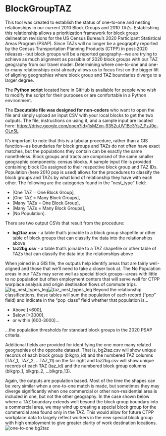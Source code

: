 # BlockGroupTAZ

This tool was created to establish the status of one-to-one and nesting relationships in our current 2010 Block Groups and 2010 TAZs. Establishing this relationship allows a prioritization framework for block group delineation revisions for the US Census Bureau’s 2020 Participant Statistical Areas Program (PSAP). Since TAZs will no longer be a geography reported by the Census Transportation Planning Products (CTPP) in post-2020 releases--but block groups will be a reported geography--we are trying to achieve as much alignment as possible of 2020 block groups with our TAZ geography from our travel model. Determining where one-to-one and one-to-many relationships exist already allows us to focus first on the bigger lift of aligning geographies where block group and TAZ boundaries diverge to a larger degree.

The **Python script** located here in GitHub is available for people who wish to modify the script for their purposes or are comfortable in a Python environment. 

The **Executable file was designed for non-coders** who want to open the file and simply upload an input CSV with your local blocks to get the two outputs. The file, instructions on using it, and a sample input are located here: https://drive.google.com/open?id=1sMZxn-9352uUV1Bc3Ys7_PzJ9e-OLn5L

It’s important to note that this is a tabular procedure, rather than a GIS function--as boundaries for block groups and TAZs do not often have exact matches, but the populations they contain can be exactly the same nonetheless. Block groups and tracts are comprised of the same smaller geographic components: census blocks. A sample input file is provided containing block IDs assigned to their respective block group and TAZ IDs. Population (here 2010 pop is used) allows for the procedures to classify the block groups and TAZs by what kind of relationship they have with each other. The following are the categories found in the “nest_type” field:
* [One TAZ = One Block Group],
* [One TAZ = Many Block Groups],
* [Many TAZs = One Block Group],
* [Many TAZs = Many Block Groups],
* [No Population].

There are two output CSVs that result from the procedure:
* __bg2taz.csv__ - a table that’s joinable to a block group shapefile or other table of block groups that can classify the data into the relationships above
* __taz2bg.csv__ - a table that’s joinable to a TAZ shapefile or other table of TAZs that can classify the data into the relationships above

When joined in a GIS file, the outputs help identify areas that are fairly well-aligned and those that we'll need to take a closer look at. The No Population areas in our TAZs may serve well as special block groups--areas with little to no population but often employment centers that will serve well for CTPP worplace analysis and origin destination flows of commute trips.
![bg_nest_types_leg](https://user-images.githubusercontent.com/27835348/52015174-63938600-24af-11e9-9b43-69574a092905.png)![taz_nest_types_leg](https://user-images.githubusercontent.com/27835348/52015191-70b07500-24af-11e9-93e3-f07c14628654.png)
Beyond the relationship classifications, these tables will sum the population of each record (“pop” field) and indicate in the “pop_class” field whether that population is...
* Above [<600], 
* Below [>3000], 
* or within [600-3000]...

...the population thresholds for standard block groups in the 2020 PSAP criteria. 

Additional fields are provided for identifying the one more many related geographies of the opposite dataset. That is, bg2taz.csv will show unique records of each block group (blkgrp_id) and the numbered TAZ columns (TAZ_1, TAZ_2, ...TAZ_11) on the far right and taz2bg.csv will show unique records of each TAZ (taz_id) and the numbered block group columns (blkgrp_1, blkgrp_2, ...blkgrp_13).

Again, the outputs are population based. Most of the time the shapes can be very similar when a one-to-one match is made, but sometimes they may diverge significantly when one commercial or other non-residential area is included in one, but not the other geography. In the case shown below where a TAZ boundary extends well beyond the block group boundary into a commercial area, we may wind up creating a special block group for the commercial area found only in the TAZ. This would allow for future CTPP workplace data to largely reflect workers in the new special block group with high employment to give greater clarity of work destination locations. 
![one-to-one bg2taz](https://user-images.githubusercontent.com/27835348/52025746-88015980-24d3-11e9-9fc2-334b55f0da1b.png)

